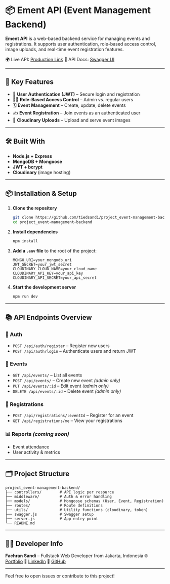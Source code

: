 # 📦 Ement API (Event Management Backend)

**Ement API** is a web-based backend service for managing events and registrations. It supports user authentication, role-based access control, image uploads, and real-time event registration features.

🌍 Live API: [Production Link](https://projectevent-management-backend-production.up.railway.app)
📘 API Docs: [Swagger UI](https://projectevent-management-backend-production.up.railway.app/api-docs)

---

## 🚀 Key Features

- 🔐 **User Authentication (JWT)** – Secure login and registration
- 🧑‍💼 **Role-Based Access Control** – Admin vs. regular users
- 🗓️ **Event Management** – Create, update, delete events
- ✍️ **Event Registration** – Join events as an authenticated user
- 🌁 **Cloudinary Uploads** – Upload and serve event images
<!-- - 📊 **Reporting Support** – Stats & analytics (coming soon) -->

---

## 🛠️ Built With

- **Node.js + Express**
- **MongoDB + Mongoose**
- **JWT + bcrypt**
- **Cloudinary** (image hosting)

---

## 📦 Installation & Setup

1. **Clone the repository**

   ```bash
   git clone https://github.com/tiedsandi/project_event-management-backend
   cd project_event-management-backend
   ```

2. **Install dependencies**

   ```bash
   npm install
   ```

3. **Add a `.env` file** to the root of the project:

   ```env
   MONGO_URI=your_mongodb_uri
   JWT_SECRET=your_jwt_secret
   CLOUDINARY_CLOUD_NAME=your_cloud_name
   CLOUDINARY_API_KEY=your_api_key
   CLOUDINARY_API_SECRET=your_api_secret
   ```

4. **Start the development server**

   ```bash
   npm run dev
   ```

---

## 📚 API Endpoints Overview

### 🔐 Auth

- `POST /api/auth/register` – Register new users
- `POST /api/auth/login` – Authenticate users and return JWT

### 📅 Events

- `GET /api/events/` – List all events
- `POST /api/events/` – Create new event _(admin only)_
- `PUT /api/events/:id` – Edit event _(admin only)_
- `DELETE /api/events/:id` – Delete event _(admin only)_

### 📝 Registrations

- `POST /api/registrations/:eventId` – Register for an event
- `GET /api/registrations/me` – View your registrations

### 📊 Reports _(coming soon)_

- Event attendance
- User activity & metrics

---

## 🗂️ Project Structure

```
project_event-management-backend/
├── controllers/        # API logic per resource
├── middleware/         # Auth & error handling
├── models/             # Mongoose schemas (User, Event, Registration)
├── routes/             # Route definitions
├── utils/              # Utility functions (cloudinary, token)
├── swagger.js          # Swagger setup
├── server.js           # App entry point
└── README.md
```

---

## 👨‍💻 Developer Info

**Fachran Sandi** – Fullstack Web Developer from Jakarta, Indonesia
🌐 [Portfolio](https://fachran-sandi.netlify.app/)
🔗 [LinkedIn](https://www.linkedin.com/in/fachransandi/)
📁 [GitHub](https://github.com/fachransandi)

---

Feel free to open issues or contribute to this project!
